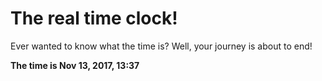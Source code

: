 # The real time clock!

Ever wanted to know what the time is? Well, your journey is about to end!

**The time is Nov 13, 2017, 13:37**